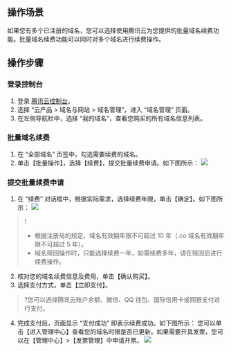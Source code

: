 ## 操作场景

如果您有多个已注册的域名，您可以选择使用腾讯云为您提供的批量域名续费功能。批量域名续费功能可以同时对多个域名进行续费操作。

## 操作步骤

### 登录控制台

1. 登录 [腾讯云控制台](https://console.cloud.tencent.com/)。
2. 选择 “云产品 > 域名与网站 > 域名管理”，进入 “域名管理” 页面。
3. 在左侧导航栏中，选择 “我的域名”，查看您购买的所有域名信息列表。

### 批量域名续费

1. 在 “全部域名” 页签中，勾选需要续费的域名。
2. 单击【批量操作】，选择【续费】，提交批量续费申请。如下图所示：
![](https://main.qcloudimg.com/raw/31002e7e6d6b095c06b74011237ecac8.png)

### 提交批量续费申请

1. 在 “续费” 对话框中，根据实际需求，选择续费年限，单击【确定】。如下图所示：
![](https://main.qcloudimg.com/raw/74235ec74b81ca648297de5c89b95e81.png)
>!
>- 根据注册局的规定，域名有效期年限不可超过 10 年（.co 域名有效期年限不可超过 5 年）。
>- 域名赎回操作时，只能选择续费一年，如需续费多年，请在赎回后进行续费操作。
2. 核对您的域名续费信息及费用，单击【确认购买】。
3. 选择支付方式，单击【立即支付】。
>?您可以选择腾讯云账户余额、微信、QQ 钱包、国际信用卡或网银支付进行支付。
4. 完成支付后，页面显示 “支付成功” 即表示续费成功。如下图所示：
您可以单击【进入管理中心】查看您的域名时限是否已更新。如果需要开具发票，您可以在【管理中心】>【发票管理】中申请开票。
![](https://main.qcloudimg.com/raw/e9d8fa1c22bfff626fe6fe95725b55b6.png)
